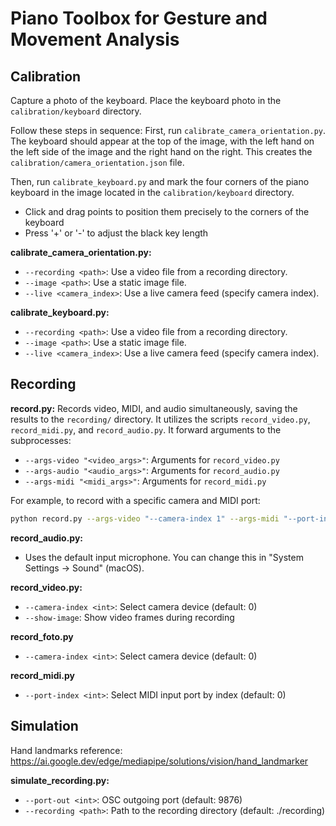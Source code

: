 # Piano Toolbox for Gesture and Movement Analysis


## Calibration

Capture a photo of the keyboard. Place the keyboard photo in the `calibration/keyboard` directory.

Follow these steps in sequence:
First, run `calibrate_camera_orientation.py`. The keyboard should appear at the top of the image, with the left hand on the left side of the image and the right hand on the right. This creates the `calibration/camera_orientation.json` file.

Then, run `calibrate_keyboard.py` and mark the four corners of the piano keyboard in the image located in the `calibration/keyboard` directory.

- Click and drag points to position them precisely to the corners of the keyboard
- Press '+' or '-' to adjust the black key length

**calibrate_camera_orientation.py:** 

- `--recording <path>`: Use a video file from a recording directory.
- `--image <path>`: Use a static image file.
- `--live <camera_index>`: Use a live camera feed (specify camera index).

**calibrate_keyboard.py:** 

- `--recording <path>`: Use a video file from a recording directory.
- `--image <path>`: Use a static image file.
- `--live <camera_index>`: Use a live camera feed (specify camera index).

## Recording

**record.py:** Records video, MIDI, and audio simultaneously, saving the results to the `recording/` directory. It utilizes the scripts `record_video.py`, `record_midi.py`, and `record_audio.py`. It forward arguments to the subprocesses:

- `--args-video "<video_args>"`: Arguments for `record_video.py`
- `--args-audio "<audio_args>"`: Arguments for `record_audio.py`
- `--args-midi "<midi_args>"`: Arguments for `record_midi.py`

For example, to record with a specific camera and MIDI port:

```sh
python record.py --args-video "--camera-index 1" --args-midi "--port-index 2"
```

**record_audio.py:**

- Uses the default input microphone. You can change this in "System Settings -> Sound" (macOS).

  
**record_video.py:**  

- `--camera-index <int>`: Select camera device (default: 0)
- `--show-image`: Show video frames during recording

**record_foto.py**  

- `--camera-index <int>`: Select camera device (default: 0)

**record_midi.py**  

- `--port-index <int>`: Select MIDI input port by index (default: 0)


## Simulation

Hand landmarks reference: https://ai.google.dev/edge/mediapipe/solutions/vision/hand_landmarker

**simulate_recording.py:**  

- `--port-out <int>`: OSC outgoing port (default: 9876)
- `--recording <path>`: Path to the recording directory (default: ./recording)




